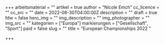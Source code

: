 +++
arbeitsmaterial = ""
artikel = true
author = "Nicole Emch"
cc_licence = ""
cc_src = ""
date = 2022-08-30T04:00:00Z
description = ""
draft = true
fdw = false
hero_img = ""
img_description = ""
img_photographer = ""
img_src = ""
kategorien = ["Europa"]
markierungen = ["Gesellschaft", "Sport"]
paid = false
slug = ""
title = "European Championships 2022 "

+++
